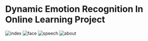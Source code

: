 # Dynamic Emotion Recognition In Online Learning Project

![index](https://github.com/AKSHAT-MITTAL22/Dynamic_Emotion_Recognition_Project/assets/72292446/00192995-1934-46d4-a75c-f6d1d4794e40)
![face](https://github.com/AKSHAT-MITTAL22/Dynamic_Emotion_Recognition_Project/assets/72292446/24980139-2ebd-492f-8f7d-469fd5359b0c)
![speech](https://github.com/AKSHAT-MITTAL22/Dynamic_Emotion_Recognition_Project/assets/72292446/4162fa77-3553-4276-a3d9-24de62d76236)
![about](https://github.com/AKSHAT-MITTAL22/Dynamic_Emotion_Recognition_Project/assets/72292446/03e83ef4-6732-4886-ac9b-f7f7c572513c)
